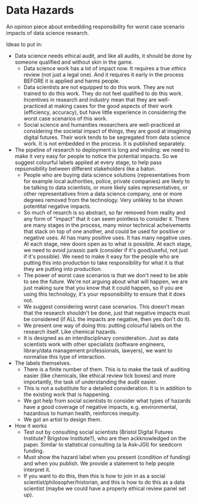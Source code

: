 # Data Hazards
An opinion piece about embedding responsibility for worst case scenario impacts of data science research. 

Ideas to put in:
- Data science needs ethical audit, and like all audits, it should be done by someone qualified and without skin in the game.
  - Data science work has a lot of impact now. It requires a true *ethics* review (not just a legal one). And it requires it early in the process BEFORE it is applied and harms people.
  - Data scientists are not equipped to do this work. They are not trained to do this work. They do not feel qualified to do this work. Incentives in research and industry mean that they are well-practiced at making cases for the good aspects of their work (efficiency, accuracy), but have little experience in considering the worst case scenarios of this work.
  - Social science and humanities researchers are well-practiced at considering the societal impact of things, they are good at imagining digital futures. Their work tends to be segregated from data science work. It is not embedded in the process. It is published separately. 
- The pipeline of research to deployment is long and winding: we need to make it very easy for people to notice the potential impacts. So we suggest colourful labels applied at every stage, to help pass repsonsibility between different stakeholders like a baton.
  - People who are buying data science solutions (representatives from for example local authorities, police, private companies) are likely to be talking to data scientists, or more likely sales representatives, or other representatives from a data science company, one or more degrees removed from the technology. Very unlikley to be shown potentital negative impacts.
  - So much of resarch is so abstract, so far removed from reality and any form of "impact" that it can seem pointless to consider it. There are many stages in the process, many minor technical acheivements that stack on top of one another, and could be used for positive or negative uses. AI has many positive uses. It has many negative uses. At each stage, new doors open as to what is possible. At each stage, we need to avoid jurassic park (consider if it's good/useful, not just if it's possible). We need to make it easy for the people who are putting this into production to take responsibility for what it is that they are putting into production. 
  - The power of worst case scenarios is that we don't need to be able to see the future. We're not arguing about what will happen, we are just making sure that you know that it could happen, so if you are using this technology, it's your repsonsibility to ensure that it does not.
  - We suggest considering worst case scenarios. This doesn't mean that the research shouldn't be done, just that negative impacts must be considered (if ALL the impacts are negative, then yes don't do it).  
  - We present one way of doing this: putting colourful labels on the research itself. Like chemical hazards. 
  - It is designed as an interdisciplinary consideration. Just as data scientists work with other specialists (software engineers, library/data management professionals, lawyers), we want to normalise this type of interaction.
- The labels themselves.
  - There is a finite number of them. This is to make the task of auditing easier (like chemicals, like ethical review tick boxes) and more importantly, the task of understanding the audit easier.
  - This is not a substitute for a detailed consideration. It is in addition to the existing work that is happening.
  - We got help from social scientists to consider what types of hazards have a good coverage of negative impacts, e.g. environmental, hazardous to human health, reinforces inequity.
  - We got an artist to design them.
- How it works
  - Test out by consulting social scientists (Bristol Digital Futures Institute? Brigstow Institute?), who are then ackknowledged on the paper. Similar to statistical consulting (a la Ask-JGI) for seedcorn funding.
  - Must show the hazard label when you present (condition of funding) and when you publish. We provide a statement to help people interpret it.
  - If you want to do this, then this is how to join in as a social scientist/philosopher/historian, and this is how to do this as a data scientist (maybe we could have a properly ethical review panel set up).
